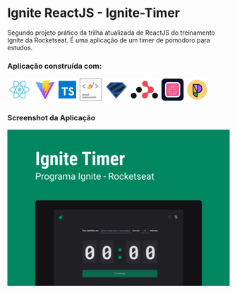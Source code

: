 # Ignite ReactJS - Ignite-Timer
Segundo projeto prático da trilha atualizada de ReactJS do treinamento Ignite da Rocketseat.
É uma aplicação de um timer de pomodoro para estudos.
### Aplicação construída com:
<div>
  <img src="/public/techs.png" title="Vite | ReactJS | TypeScript | Styled Components | Zod | React Router | React Form | Phosphor Icons | Date FNS" />
</div>

### Screenshot da Aplicação
![Ignite Timer](/public/screenshot.png "Ignite Timer")
